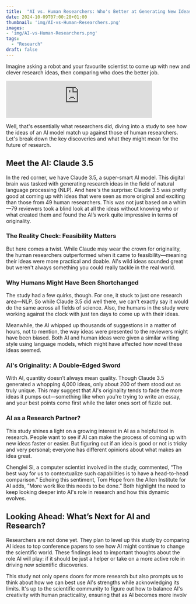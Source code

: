 ```yaml
---
title:  "AI vs. Human Researchers: Who's Better at Generating New Ideas?"
date: 2024-10-09T07:00:28+01:00
thumbnail: 'img/AI-vs-Human-Researchers.png'
images: 
- 'img/AI-vs-Human-Researchers.png'
tags:
  - "Research"
draft: false
---
```


Imagine asking a robot and your favourite scientist to come up with new and clever research ideas, then comparing who does the better job. 

<!--more-->

<iframe src="https://podcasters.spotify.com/pod/show/artificial-insights-pod/embed/episodes/AI-vs-Human-Researchers-in-Idea-Generation-e2pd4c5" height="102px" width="400px" frameborder="0" scrolling="no"></iframe>

Well, that's essentially what researchers did, diving into a study to see how the ideas of an AI model match up against those of human researchers. Let's break down the key discoveries and what they might mean for the future of research.

## Meet the AI: Claude 3.5

In the red corner, we have Claude 3.5, a super-smart AI model. This digital brain was tasked with generating research ideas in the field of natural language processing (NLP). And here's the surprise: Claude 3.5 was pretty good at coming up with ideas that were seen as more original and exciting than those from 49 human researchers. This was not just based on a whim—79 reviewers took a blind look at all the ideas without knowing who or what created them and found the AI’s work quite impressive in terms of originality.

### The Reality Check: Feasibility Matters

But here comes a twist. While Claude may wear the crown for originality, the human researchers outperformed when it came to feasibility—meaning their ideas were more practical and doable. AI's wild ideas sounded great but weren't always something you could really tackle in the real world.

### Why Humans Might Have Been Shortchanged

The study had a few quirks, though. For one, it stuck to just one research area—NLP. So while Claude 3.5 did well there, we can't exactly say it would do the same across all fields of science. Also, the humans in the study were working against the clock with just ten days to come up with their ideas. 

Meanwhile, the AI whipped up thousands of suggestions in a matter of hours, not to mention, the way ideas were presented to the reviewers might have been biased. Both AI and human ideas were given a similar writing style using language models, which might have affected how novel these ideas seemed.

### AI's Originality: A Double-Edged Sword

With AI, quantity doesn’t always mean quality. Though Claude 3.5 generated a whopping 4,000 ideas, only about 200 of them stood out as truly unique. This may suggest that AI's originality tends to fade the more ideas it pumps out—something like when you're trying to write an essay, and your best points come first while the later ones sort of fizzle out.

### AI as a Research Partner?

This study shines a light on a growing interest in AI as a helpful tool in research. People want to see if AI can make the process of coming up with new ideas faster or easier. But figuring out if an idea is good or not is tricky and very personal; everyone has different opinions about what makes an idea great.

Chenglei Si, a computer scientist involved in the study, commented, “The best way for us to contextualize such capabilities is to have a head-to-head comparison.” Echoing this sentiment, Tom Hope from the Allen Institute for AI adds, “More work like this needs to be done.” Both highlight the need to keep looking deeper into AI's role in research and how this dynamic evolves.

## Looking Ahead: What’s Next for AI and Research?

Researchers are not done yet. They plan to level up this study by comparing AI ideas to top conference papers to see how AI might continue to change the scientific world. These findings lead to important thoughts about the role AI will play: if it should be just a helper or take on a more active role in driving new scientific discoveries.

This study not only opens doors for more research but also prompts us to think about how we can best use AI's strengths while acknowledging its limits. It's up to the scientific community to figure out how to balance AI's creativity with human practicality, ensuring that as AI becomes more involv